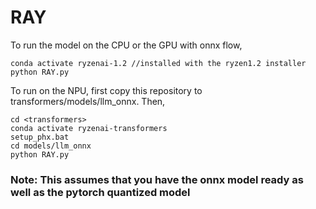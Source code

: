 # RAY
To run the model on the CPU or the GPU with onnx flow,

```
conda activate ryzenai-1.2 //installed with the ryzen1.2 installer
python RAY.py
```

To run on the NPU, first copy this repository to transformers/models/llm_onnx.
Then, 
```
cd <transformers>
conda activate ryzenai-transformers
setup_phx.bat
cd models/llm_onnx
python RAY.py
```

### Note: This assumes that you have the onnx model ready as well as the pytorch quantized model
